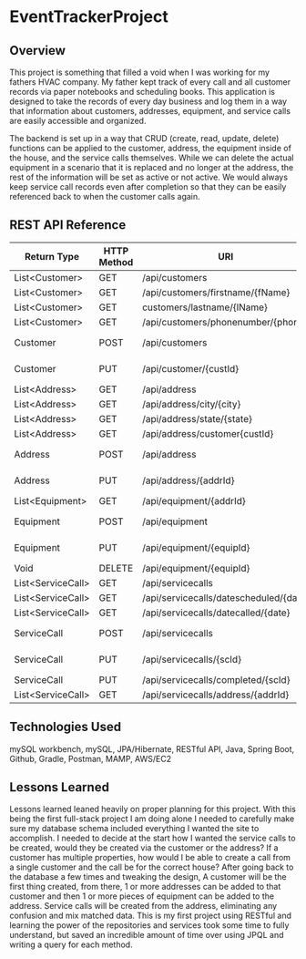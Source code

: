 # EventTrackerProject

## Overview
This project is something that filled a void when I was working for my fathers HVAC company. My father kept track of every call and all customer records via paper notebooks and scheduling books. This application is designed to take the records of every day business and log them in a way that information about customers, addresses, equipment, and service calls are easily accessible and organized.

The backend is set up in a way that CRUD (create, read, update, delete) functions can be applied to the customer, address, the equipment inside of the house, and the service calls themselves. While we can delete the actual equipment in a scenario that it is replaced and no longer at the address, the rest of the information will be set as active or not active. We would always keep service call records even after completion so that they can be easily referenced back to when the customer calls again.

## REST API Reference
|  Return Type       |  HTTP Method  |         URI                           |  Request Body  |  Purpose  |
|--------------------|---------------|---------------------------------------|----------------|-----------|
| List\<Customer\>   |      GET      |  /api/customers                       |                |  List     |
| List\<Customer\>   |      GET      | /api/customers/firstname/{fName}      |                |  Retrieve |
| List\<Customer\>   |      GET      |   customers/lastname/{lName}          |                |  Retrieve |
| List\<Customer\>   |      GET      | /api/customers/phonenumber/{phone}    |                |  Retrieve |
|    Customer        |      POST     | /api/customers                        | Customer JSON  |  Create   |
|    Customer        |      PUT      | /api/customer/{custId}                |  Customer JSON | Update    |
| List\<Address\>    |      GET      | /api/address                          |                | List      |
| List\<Address\>    |      GET      | /api/address/city/{city}              |                | Retrieve  |
| List\<Address\>    |      GET      | /api/address/state/{state}            |                | Retrieve  |
| List\<Address\>    |      GET      |  /api/address/customer{custId}        |                | Retrieve  |
| Address            |      POST     |  /api/address                         | Address JSON   |   Create  |
| Address            |      PUT      | /api/address/{addrId}                 | Address JSON   |  Update   |
| List\<Equipment\>  |      GET      |  /api/equipment/{addrId}              |                |  Retrieve |
|   Equipment        |      POST     | /api/equipment                        | Equipment JSON | Create    |
| Equipment          |     PUT       | /api/equipment/{equipId}              | Equipment JSON | Update    |
| Void               |    DELETE     | /api/equipment/{equipId}              |                | Delete    |
| List\<ServiceCall\>|    GET        | /api/servicecalls                     |                | List      |
|List\<ServiceCall\> |    GET        | /api/servicecalls/datescheduled/{date}|                | Retrieve  |
|List\<ServiceCall\> |    GET        | /api/servicecalls/datecalled/{date}   |                | Retrieve  |
| ServiceCall        |    POST       |  /api/servicecalls                    |ServiceCall JSON| Create    |
| ServiceCall        |   PUT         | /api/servicecalls/{scId}              |ServiceCall JSON| Update    |
| ServiceCall        |   PUT         | /api/servicecalls/completed/{scId}    |                | Delete    |
|List\<ServiceCall\> |   GET         | /api/servicecalls/address/{addrId}    |                | Retrieve  |


## Technologies Used
mySQL workbench,
mySQL,
JPA/Hibernate,
RESTful API,
Java,
Spring Boot,
Github,
Gradle,
Postman,
MAMP,
AWS/EC2

## Lessons Learned
Lessons learned leaned heavily on proper planning for this project. With this being the first full-stack project I am doing alone I needed to carefully make sure my database schema included everything I wanted the site to accomplish. I needed to decide at the start how I wanted the service calls to be created, would they be created via the customer or the address? If a customer has multiple properties, how would I be able to create a call from a single customer and the call be for the correct house? After going back to the database a few times and tweaking the design, A customer will be the first thing created, from there, 1 or more addresses can be added to that customer and then 1 or more pieces of equipment can be added to the address. Service calls will be created from the address, eliminating any confusion and mix matched data. This is my first project using RESTful and learning the power of the repositories and services took some time to fully understand, but saved an incredible amount of time over using JPQL and writing a query for each method.
